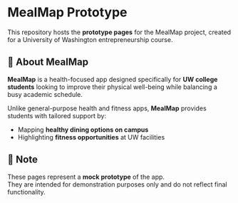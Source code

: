 # MealMap Prototype

This repository hosts the **prototype pages** for the MealMap project, created for a University of Washington entrepreneurship course.

## 🥗 About MealMap

**MealMap** is a health-focused app designed specifically for **UW college students** looking to improve their physical well-being while balancing a busy academic schedule.

Unlike general-purpose health and fitness apps, **MealMap** provides students with tailored support by:

- Mapping **healthy dining options on campus**
- Highlighting **fitness opportunities** at UW facilities

## 🚧 Note

These pages represent a **mock prototype** of the app.  
They are intended for demonstration purposes only and do not reflect final functionality.
